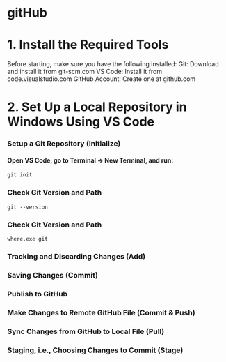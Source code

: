 # gitHub
# 1. Install the Required Tools

Before starting, make sure you have the following installed:
Git: Download and install it from git-scm.com
VS Code: Install it from code.visualstudio.com
GitHub Account: Create one at github.com

# 2. Set Up a Local Repository in Windows Using VS Code

### Setup a Git Repository (Initialize)
#### Open VS Code, go to Terminal → New Terminal, and run:

```base
git init

```

### Check Git Version and Path

```base
git --version
```
### Check Git Version and Path
```base
where.exe git
```


 


### Tracking and Discarding Changes (Add)
### Saving Changes (Commit)
### Publish to GitHub 
### Make Changes to Remote GitHub File (Commit & Push)
### Sync Changes from GitHub to Local File (Pull)
### Staging, i.e., Choosing Changes to Commit (Stage)
